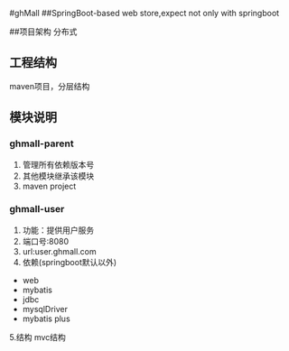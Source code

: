 #ghMall
##SpringBoot-based web store,expect not only with springboot

##项目架构
分布式

## 工程结构
maven项目，分层结构

## 模块说明

### ghmall-parent
1. 管理所有依赖版本号
2. 其他模块继承该模块
3. maven project

### ghmall-user
1. 功能：提供用户服务
2. 端口号:8080
3. url:user.ghmall.com
4. 依赖(springboot默认以外)
- web
- mybatis
- jdbc
- mysqlDriver
- mybatis plus

5.结构
  mvc结构
